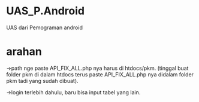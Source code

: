 # UAS_P.Android
UAS dari Pemograman android

# arahan 
->path nge paste API_FIX_ALL.php nya harus di htdocs/pkm. (tinggal buat folder pkm di dalam htdocs terus paste API_FIX_ALL.php nya didalam folder pkm tadi yang sudah dibuat).

->login terlebih dahulu, baru bisa input tabel yang lain.
